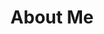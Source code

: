 ---
layout: About-Me
title: About Me
me: Wilber Carrascal
image: /img/avatar.jpg
description: Lorem Ipsum is simply dummy text of the printing and typesetting industry. Lorem Ipsum has been the
  industry's standard dummy text ever since the 1500s, when an unknown printer took a galley of type and
  scrambled it to make a type specimen book. It has survived not only five centuries, but also the leap into
  electronic typesetting, remaining essentially unchanged. It was popularised in the 1960s with the release of
  Letraset sheets containing Lorem Ipsum passages, and more recently with desktop publishing software like
  Letraset sheets containing Lorem Ipsum passages, and more recently with desktop publishing software like
  Letraset sheets containing Lorem Ipsum passages, and more recently with desktop publishing software like
  Aldus PageMaker including versions of Lorem Ipsum.
cvLink: https://github.com/WilberC/this_person_doesnt_exist
experience:
  - name: Senior backend developer
    year: 2022-2022
    company:
      placeName: Crehana
      url: https://www.crehana.com/
  - name: Full-Stack Software Engineer
    year: 2021-2022
    company:
      placeName: Rankmi
      url: https://www.rankmi.com/es/
  - name: Full-Stack Software Engineer
    year: 2020-2021
    company:
      placeName: Able Co.
      url: https://able.co/
  - name: Full-Stack Software Engineer - Freelance
    year: 2019-2020
    company:
      placeName: Top Food
  - name: Full-Stack Software Engineer
    year: 2017-2019
    company:
      placeName: Elcole
miscellaneous:
  - desc: "🎧 I'm audiophile, currently looking for best affordable 🔊 DAC/AMP combo."
  - desc: "🏀 I used to play basketball and 🏊 swim sometimes, also I want to learn 🏄surfing.️"
  - desc: "🕹️ Currently playing in LOL and Valorant."
  - desc: "👺 As you can notice I like anime and my favorite is One Piece."
---